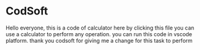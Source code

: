 # CodSoft 
Hello everyone, this is a code of calculator here by clicking this file you can use a calculator to perform any operation.
you can run this code in vscode platform.
thank you codsoft for giving me a change for this task to perform

